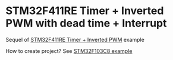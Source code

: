 # STM32F411RE Timer + Inverted PWM with dead time + Interrupt

Sequel of [STM32F411RE Timer + Inverted PWM](https://github.com/teterevlev/STM32_No_HAL/tree/main/Examples/stm32f411re_Timer%2BPWM%2BDeadTime) example

How to create project? See [STM32F103C8 example](https://github.com/teterevlev/STM32_No_HAL/tree/main/Examples/stm32f103_blink)

